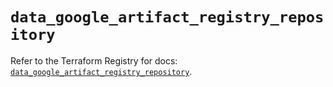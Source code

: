 # `data_google_artifact_registry_repository`

Refer to the Terraform Registry for docs: [`data_google_artifact_registry_repository`](https://registry.terraform.io/providers/hashicorp/google/6.2.0/docs/data-sources/artifact_registry_repository).
